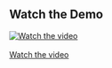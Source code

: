 ## Watch the Demo

[![Watch the video](https://img.youtube.com/vi/JdGQtvbDfaA/hqdefault.jpg)](https://youtu.be/JdGQtvbDfaA) <br><br>
[Watch the video](https://youtu.be/JdGQtvbDfaA)
